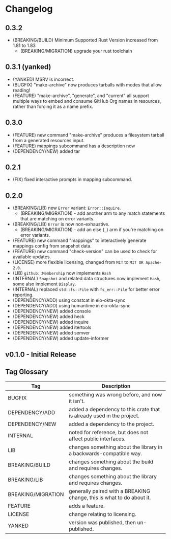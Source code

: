 # Changelog

## 0.3.2

- (BREAKING/BUILD) Minimum Supported Rust Version increased from 1.81 to 1.83
  - (BREAKING/MIGRATION) upgrade your rust toolchain

## 0.3.1 (yanked)

- (YANKED) MSRV is incorrect.
- (BUGFIX) "make-archive" now produces tarballs with modes that allow reading!
- (FEATURE) "make-archive", "generate", and "current" all support multiple ways to embed and consume GitHub Org names in resources, rather than forcing it as a name prefix.

## 0.3.0

- (FEATURE) new command "make-archive" produces a filesystem tarball from a generated resources input.
- (FEATURE) mappings subcommand has a description now
- (DEPENDENCY/NEW) added tar

## 0.2.1

- (FIX) fixed interactive prompts in mapping subcommand.

## 0.2.0

- (BREAKING/LIB) new `Error` variant: `Error::Inquire`.
  - (BREAKING/MIGRATION) - add another arm to any match statements that are matching on error variants.
- (BREAKING/LIB) `Error` is now non-exhaustive.
  - (BREAKING/MIGRATION) - add an else (`_`) arm if you're matching on error variants.
- (FEATURE) new command "mappings" to interactively generate mappings config from snapshot data.
- (FEATURE) new command "check-version" can be used to check for available updates.
- (LICENSE) more flexible licensing, changed from `MIT` to `MIT OR Apache-2.0`.
- (LIB) `github::Membership` now implements `Hash`
- (INTERNAL) `Snapshot` and related data structures now implement `Hash`, some also implement `Display`.
- (INTERNAL) replaced `std::fs::File` with `fs_err::File` for better error reporting.
- (DEPENDENCY/ADD) using constcat in eio-okta-sync
- (DEPENDENCY/ADD) using humantime in eio-okta-sync
- (DEPENDENCY/NEW) added console
- (DEPENDENCY/NEW) added heck
- (DEPENDENCY/NEW) added inquire
- (DEPENDENCY/NEW) added itertools
- (DEPENDENCY/NEW) added semver
- (DEPENDENCY/NEW) added update-informer

## v0.1.0 - Initial Release

## Tag Glossary

| Tag                | Description
|--------------------|------------
| BUGFIX             | something was wrong before, and now it isn't.
| DEPENDENCY/ADD     | added a dependency to this crate that is already used in the project.
| DEPENDENCY/NEW     | added a dependency to the project.
| INTERNAL           | noted for reference, but does not affect public interfaces.
| LIB                | changes something about the library in a backwards-compatible way.
| BREAKING/BUILD     | changes something about the build and requires changes.
| BREAKING/LIB       | changes something about the library and requires changes.
| BREAKING/MIGRATION | generally paired with a BREAKING change, this is what to do about it.
| FEATURE            | adds a feature.
| LICENSE            | change relating to licensing.
| YANKED             | version was published, then un-published.
